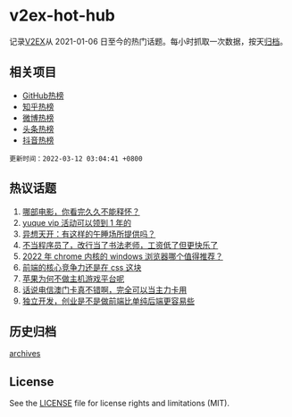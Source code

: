 # v2ex-hot-hub

 记录[V2EX](https://www.v2ex.com/)从 2021-01-06 日至今的热门话题。每小时抓取一次数据，按天[归档](archives)。
 
 ## 相关项目

- [GitHub热榜](https://github.com/snaildev/github-hot-hub)
- [知乎热榜](https://github.com/snaildev/zhihu-hot-hub)
- [微博热榜](https://github.com/snaildev/weibo-hot-hub)
- [头条热榜](https://github.com/snaildev/toutiao-hot-hub)
- [抖音热榜](https://github.com/snaildev/douyin-hot-hub)


 `更新时间：2022-03-12 03:04:41 +0800`

## 热议话题

1. [哪部电影，你看完久久不能释怀？](https://www.v2ex.com/t/839674)
1. [yuque vip 活动可以领到 1 年的](https://www.v2ex.com/t/839578)
1. [异想天开：有这样的午睡场所提供吗？](https://www.v2ex.com/t/839585)
1. [不当程序员了，改行当了书法老师，工资低了但更快乐了](https://www.v2ex.com/t/839599)
1. [2022 年 chrome 内核的 windows 浏览器哪个值得推荐？](https://www.v2ex.com/t/839613)
1. [前端的核心竞争力还是在 css 这块](https://www.v2ex.com/t/839655)
1. [苹果为何不做主机游戏平台呢](https://www.v2ex.com/t/839716)
1. [话说电信澳门卡真不错啊，完全可以当主力卡用](https://www.v2ex.com/t/839625)
1. [独立开发，创业是不是做前端比单纯后端更容易些](https://www.v2ex.com/t/839573)

## 历史归档

[archives](archives)

## License

See the [LICENSE](LICENSE) file for license rights and limitations (MIT).
